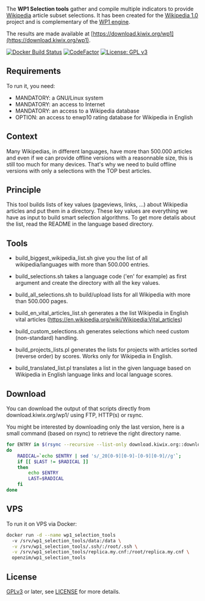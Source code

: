 The **WP1 Selection tools** gather and compile multiple indicators to
provide [Wikipedia](http://wikipedia.org) article subset
selections. It has been created for the [Wikipedia
1.0](https://en.wikipedia.org/wiki/Wikipedia:1) project and is
complementary of the [WP1 engine](https://github.com/openzim/wp1).

The results are made available at
[https://download.kiwix.org/wp1](https://download.kiwix.org/wp1).

[![Docker Build Status](https://img.shields.io/docker/build/openzim/wp1_selection_tools)](https://hub.docker.com/r/openzim/wp1_selection_tools)
[![CodeFactor](https://www.codefactor.io/repository/github/openzim/wp1_selection_tools/badge)](https://www.codefactor.io/repository/github/openzim/wp1_selection_tools)
[![License: GPL v3](https://img.shields.io/badge/License-GPLv3-blue.svg)](https://www.gnu.org/licenses/gpl-3.0)

Requirements
------------

To run it, you need:
* MANDATORY: a GNU/Linux system
* MANDATORY: an access to Internet
* MANDATORY: an access to a Wikipedia database
* OPTION: an access to enwp10 rating database for Wikipedia in English

Context
-------

Many Wikipedias, in different languages, have more than 500.000
articles and even if we can provide offline versions with a
reasonnable size, this is still too much for many devices. That's why
we need to build offline versions with only a selections with the TOP
best articles.

Principle
---------

This tool builds lists of key values (pageviews, links, ...) about
Wikipedia articles and put them in a directory. These key values are
everything we have as input to build smart selection algorithms. To
get more detalis about the list, read the README in the language based
directory.

Tools
-----

* build_biggest_wikipedia_list.sh give you the list of all
  wikipedia/languages with more than 500.000 entries.

* build_selections.sh takes a language code ('en' for example) as first
  argument and create the directory with all the key values.

* build_all_selections.sh to build/upload lists for all Wikipedia with
  more than 500.000 pages.

* build_en_vital_articles_list.sh generates a the list Wikipedia in
  English vital articles
  (https://en.wikipedia.org/wiki/Wikipedia:Vital_articles)

* build_custom_selections.sh generates selections which need custom
  (non-standard) handling.

* build_projects_lists.pl generates the lists for projects with
  articles sorted (reverse order) by scores. Works only for Wikipedia
  in English.

* build_translated_list.pl translates a list in the given language
  based on Wikipedia in English language links and local language
  scores.

Download
--------

You can download the output of that scripts directly from
download.kiwix.org/wp1/ using FTP, HTTP(s) or rsync.

You might be interested by downloading only the last version, here is
a small command (based on rsync) to retrieve the right directory name.

```bash
for ENTRY in $(rsync --recursive --list-only download.kiwix.org::download.kiwix.org/wp1/ | tr -s ' ' | cut -d ' ' -f5 | grep wiki | grep -v '/' | sort -r)
do
    RADICAL=`echo $ENTRY | sed 's/_20[0-9][0-9]-[0-9][0-9]//g'`;
    if [[ $LAST != $RADICAL ]]
    then
        echo $ENTRY
        LAST=$RADICAL
    fi
done
```

VPS
---

To run it on VPS via Docker:

```bash
docker run -d --name wp1_selection_tools
  -v /srv/wp1_selection_tools/data:/data \
  -v /srv/wp1_selection_tools/.ssh/:/root/.ssh \
  -v /srv/wp1_selection_tools/replica.my.cnf:/root/replica.my.cnf \
  openzim/wp1_selection_tools
```

License
-------

[GPLv3](https://www.gnu.org/licenses/gpl-3.0) or later, see
[LICENSE](LICENSE) for more details.
